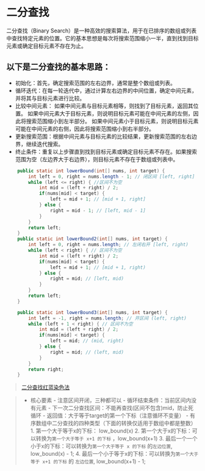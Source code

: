 # 二分查找

二分查找（Binary Search）是一种高效的搜索算法，用于在已排序的数组或列表中查找特定元素的位置。它的基本思想是每次将搜索范围缩小一半，直到找到目标元素或确定目标元素不存在为止。

## 以下是二分查找的基本思路：

* 初始化：首先，确定搜索范围的左右边界，通常是整个数组或列表。
* 循环迭代：在每一轮迭代中，通过计算左右边界的中间位置，确定中间元素，并将其与目标元素进行比较。
* 比较中间元素：
如果中间元素与目标元素相等，则找到了目标元素，返回其位置。
如果中间元素大于目标元素，则说明目标元素可能在中间元素的左侧，因此将搜索范围缩小到左半部分。
如果中间元素小于目标元素，则说明目标元素可能在中间元素的右侧，因此将搜索范围缩小到右半部分。
* 更新搜索范围：根据中间元素与目标元素的比较结果，更新搜索范围的左右边界，继续迭代搜索。
* 终止条件：重复以上步骤直到找到目标元素或确定目标元素不存在。如果搜索范围为空（左边界大于右边界），则目标元素不存在于数组或列表中。

```java
    public static int lowerBound(int[] nums, int target) {
        int left = 0, right = nums.length - 1; // 闭区间 [left, right]
        while (left <= right) { //区间不为空
            int mid = (left + right) / 2;
            if(nums[mid] < target) {
                left = mid + 1; // [mid + 1, right]
            } else {
                right = mid - 1; // [left, mid - 1]
            }
        }
        return left;
    }
    public static int lowerBound2(int[] nums, int target) {
        int left = 0, right = nums.length; // 左闭右开 [left, right)
        while (left < right) { // 区间不为空
            int mid = (left + right) / 2;
            if(nums[mid] < target) {
                left = mid + 1; // [mid + 1, right)
            } else {
                right = mid; // [left, mid)
            }
        }
        return left;
    }

    public static int lowerBound3(int[] nums, int target) {
        int left = -1, right = nums.length; // 开区间 (left, right)
        while (left + 1 < right) { // 区间不为空
            int mid = (left + right) / 2;
            if(nums[mid] < target) {
                left = mid; // (mid, right)
            } else {
                right = mid; // (left, mid)
            }
        }
        return right;
    }

```

> [二分查找红蓝染色法](https://www.bilibili.com/video/BV1AP41137w7/?vd_source=03c1eabcf2fb00d437570efda606f6f3)

> - 核心要素
    - 注意区间开闭，三种都可以
    - 循环结束条件：当前区间内没有元素
    - 下一次二分查找区间：不能再查找(区间不包含)mid，防止死循环
    - 返回值：大于等于target的第一个下标（注意循环不变量）
    - 有序数组中二分查找的四种类型（下面的转换仅适用于数组中都是整数）
    1. 第一个大于等于x的下标： low_bound(x)
    2. 第一个大于x的下标：可以转换为`第一个大于等于 x+1 的下标` ，low_bound(x+1)
    3. 最后一个一个小于x的下标：可以转换为`第一个大于等于 x 的下标` 的`左边位置`, low_bound(x) - 1;
    4. 最后一个小于等于x的下标：可以转换为`第一个大于等于 x+1 的下标` 的 `左边位置`, low_bound(x+1) - 1;
 >
